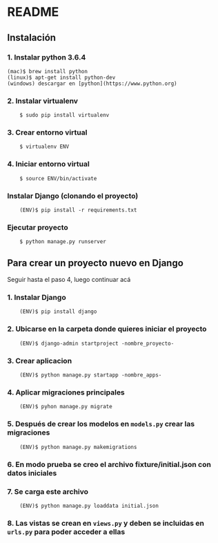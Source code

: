 # README
 
## Instalación
### 1. Instalar python 3.6.4
```
(mac)$ brew install python
(linux)$ apt-get install python-dev
(windows) descargar en [python](https://www.python.org)
```
### 2. Instalar virtualenv
```
	$ sudo pip install virtualenv
```
### 3. Crear entorno virtual
```
	$ virtualenv ENV
```
### 4. Iniciar entorno virtual
```
	$ source ENV/bin/activate
```
### Instalar Django (clonando el proyecto)
```
	(ENV)$ pip install -r requirements.txt
```

### Ejecutar proyecto
```
	$ python manage.py runserver
```
## Para crear un proyecto nuevo en Django
Seguir hasta el paso 4, luego continuar acá
### 1. Instalar Django
```
	(ENV)$ pip install django
```
### 2. Ubicarse en la carpeta donde quieres iniciar el proyecto
```
	(ENV)$ django-admin startproject -nombre_proyecto-
```
### 3. Crear aplicacion
```
	(ENV)$ python manage.py startapp -nombre_apps-
```
### 4. Aplicar migraciones principales
```
	(ENV)$ pyhon manage.py migrate
```
### 5. Después de crear los modelos en `models.py` crear las migraciones
```
	(ENV)$ python manage.py makemigrations
```
### 6. En modo prueba se creo el archivo fixture/initial.json con datos iniciales
### 7. Se carga este archivo
```
	(ENV)$ python manage.py loaddata initial.json
```
### 8. Las vistas se crean en `views.py` y deben se incluidas en `urls.py` para poder acceder a ellas
